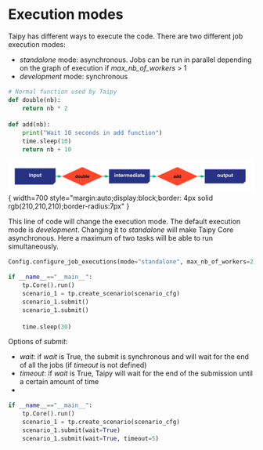 
# Execution modes

Taipy has different ways to execute the code. There are two different job execution modes:
- _standalone_ mode: asynchronous. Jobs can be run in parallel depending on the graph of execution if _max_nb_of_workers_ > 1
- _development_ mode: synchronous

```python
# Normal function used by Taipy
def double(nb):
    return nb * 2

def add(nb):
    print("Wait 10 seconds in add function")
    time.sleep(10)
    return nb + 10
```

![](config_07.svg){ width=700 style="margin:auto;display:block;border: 4px solid rgb(210,210,210);border-radius:7px" }



This line of code will change the execution mode. The default execution mode is _development_. Changing it to _standalone_ will make Taipy Core asynchronous. Here a maximum of two tasks will be able to run simultaneously.

```python
Config.configure_job_executions(mode="standalone", max_nb_of_workers=2)
```


```python
if __name__=="__main__":
    tp.Core().run()
    scenario_1 = tp.create_scenario(scenario_cfg)
    scenario_1.submit()
    scenario_1.submit()

    time.sleep(30)
```

Options of _submit_:
- _wait_: if _wait_ is True, the submit is synchronous and will wait for the end of all the jobs (if _timeout_ is not defined)
- _timeout_: if _wait_ is True, Taipy will wait for the end of the submission until a certain amount of time
- 
```python
if __name__=="__main__":
    tp.Core().run()
    scenario_1 = tp.create_scenario(scenario_cfg)
    scenario_1.submit(wait=True)
    scenario_1.submit(wait=True, timeout=5)
```
